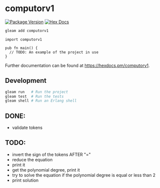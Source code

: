 # computorv1

[![Package Version](https://img.shields.io/hexpm/v/computorv1)](https://hex.pm/packages/computorv1)
[![Hex Docs](https://img.shields.io/badge/hex-docs-ffaff3)](https://hexdocs.pm/computorv1/)

```sh
gleam add computorv1
```
```gleam
import computorv1

pub fn main() {
  // TODO: An example of the project in use
}
```

Further documentation can be found at <https://hexdocs.pm/computorv1>.

## Development

```sh
gleam run   # Run the project
gleam test  # Run the tests
gleam shell # Run an Erlang shell
```

## DONE:

* validate tokens

## TODO:

* invert the sign of the tokens AFTER "="
* reduce the equation
* print it
* get the polynomial degree, print it
* try to solve the equation if the polynomial degree is equal or less than 2
* print solution
